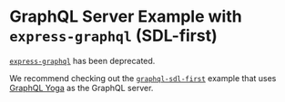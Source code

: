 # GraphQL Server Example with `express-graphql` (SDL-first)

[`express-graphql`](https://github.com/graphql/express-graphql) has been deprecated. 

We recommend checking out the [`graphql-sdl-first`](../graphql-sdl-first) example that uses [GraphQL Yoga](https://the-guild.dev/graphql/yoga-server) as the GraphQL server.